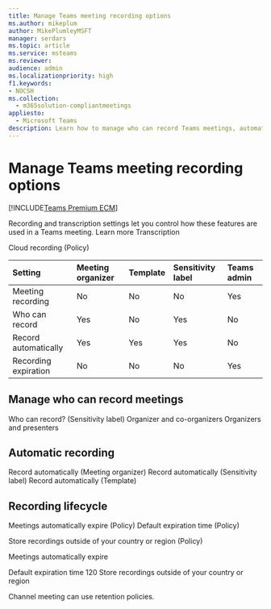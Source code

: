 ```yaml
---
title: Manage Teams meeting recording options
ms.author: mikeplum
author: MikePlumleyMSFT
manager: serdars
ms.topic: article
ms.service: msteams
ms.reviewer: 
audience: admin
ms.localizationpriority: high
f1.keywords:
- NOCSH
ms.collection: 
  - m365solution-compliantmeetings
appliesto: 
  - Microsoft Teams
description: Learn how to manage who can record Teams meetings, automatic recording, and the recording lifecycle.
---
```


# Manage Teams meeting recording options

[!INCLUDE[Teams Premium ECM](includes/teams-premium-ecm.md)]



Recording and transcription settings let you control how these features are used in a Teams meeting. Learn more
Transcription



Cloud recording (Policy)



|Setting|Meeting organizer|Template|Sensitivity label|Teams admin|
|:------|:----------------|:-------|:----------------|:----------|
|Meeting recording|No|No|No|Yes|
|Who can record|Yes|No|Yes|No|
|Record automatically|Yes|Yes|Yes|No|
|Recording expiration|No|No|No|Yes|


## Manage who can record meetings

Who can record? (Sensitivity label)
Organizer and co-organizers
Organizers and presenters


## Automatic recording

Record automatically (Meeting organizer)
Record automatically (Sensitivity label)
Record automatically (Template)





## Recording lifecycle


Meetings automatically expire (Policy)
Default expiration time (Policy)

Store recordings outside of your country or region (Policy)

Meetings automatically expire

Default expiration time
120
Store recordings outside of your country or region

Channel meeting can use retention policies.